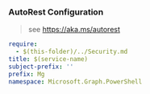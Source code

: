 ### AutoRest Configuration

> see https://aka.ms/autorest

``` yaml
require:
  - $(this-folder)/../Security.md
title: $(service-name)
subject-prefix: ''
prefix: Mg
namespace: Microsoft.Graph.PowerShell
```
